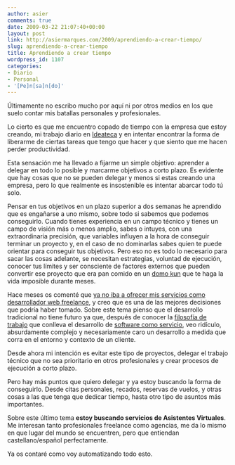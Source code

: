 ```yaml
---
author: asier
comments: true
date: 2009-03-22 21:07:40+00:00
layout: post
link: http://asiermarques.com/2009/aprendiendo-a-crear-tiempo/
slug: aprendiendo-a-crear-tiempo
title: Aprendiendo a crear tiempo
wordpress_id: 1107
categories:
- Diario
- Personal
- '[Pe]n[sa]n[do]'
---
```


Últimamente no escribo mucho por aquí ni por otros medios en los que suelo contar mis batallas personales y profesionales.

Lo cierto es que me encuentro copado de tiempo con la empresa que estoy creando, mi trabajo diario en [Ideateca](http://ideateca.es) y en intentar encontrar la forma de liberarme de ciertas tareas que tengo que hacer y que siento que me hacen perder productividad.

Esta sensación me ha llevado a fijarme un simple objetivo: aprender a delegar en todo lo posible y marcarme objetivos a corto plazo. Es evidente que hay cosas que no se pueden delegar y menos si estas creando una empresa, pero lo que realmente es insostenible es intentar abarcar todo tú solo.

Pensar en tus objetivos en un plazo superior a dos semanas he aprendido que es engañarse a uno mismo, sobre todo si sabemos que podemos conseguirlo. Cuando tienes experiencia en un campo técnico y tienes un campo de visión más o menos amplio, sabes o intuyes, con una extraordinaria precisión, que variables influyen a la hora de conseguir terminar un proyecto y, en el caso de no dominarlas sabes quien te puede orientar para conseguir tus objetivos. Pero eso no es todo lo necesario para sacar las cosas adelante, se necesitan estrategias, voluntad de ejecución, conocer tus límites y ser consciente de factores externos que pueden convertir ese proyecto que era pan comido en un [domo kun](http://es.wikipedia.org/wiki/Domo-kun) que te haga la vida imposible durante meses.

Hace meses os comenté que [ya no iba a ofrecer mis servicios como desarrollador web freelance](http://asiermarques.com/2008/12/01/ya-no-hago-desarrollo-web-freelance-y-otros-cambios/), y creo que es una de las mejores decisiones que podría haber tomado. Sobre este tema pienso que el desarrollo tradicional no tiene futuro ya que, después de conocer la [filosofía de trabajo](https://gettingreal.37signals.com/) que conlleva el desarrollo de [software como servicio](http://es.wikipedia.org/wiki/Software_como_servicio), veo ridículo, absurdamente complejo y necesariamente caro un desarrollo a medida que corra en el entorno y contexto de un cliente.

Desde ahora mi intención es evitar este tipo de proyectos, delegar el trabajo técnico que no sea prioritario en otros profesionales y crear procesos de ejecución a corto plazo.

Pero hay más puntos que quiero delegar y ya estoy buscando la forma de conseguirlo. Desde citas personales, recados, reservas de vuelos, y otras cosas a las que tenga que dedicar tiempo, hasta otro tipo de asuntos más importantes.

Sobre este último tema **estoy buscando servicios de Asistentes Virtuales**. Me interesan tanto profesionales freelance como agencias, me da lo mismo en que lugar del mundo se encuentren, pero que entiendan castellano/español perfectamente.

Ya os contaré como voy automatizando todo esto.
